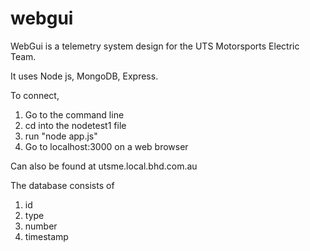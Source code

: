 # webgui

WebGui is a telemetry system design for the UTS Motorsports Electric Team.

It uses Node js, MongoDB, Express.

To connect,
  1. Go to the command line
  2. cd into the nodetest1 file
  3. run "node app.js"
  4. Go to localhost:3000 on a web browser
  
 Can also be found at utsme.local.bhd.com.au
 
 The database consists of
  1. id
  2. type
  3. number
  4. timestamp
  
 
 
 
